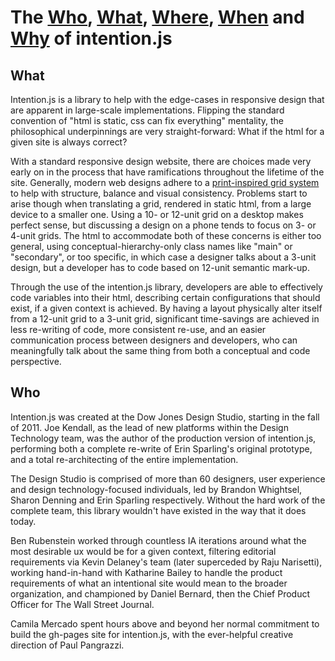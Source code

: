 # The [Who](#who), [What](#what), [Where](#where), [When](#where) and [Why](#why) of intention.js

## What
Intention.js is a library to help with the edge-cases in responsive design that are apparent in large-scale implementations. Flipping the standard convention of "html is static, css can fix everything" mentality, the philosophical underpinnings are very straight-forward: What if the html for a given site is always correct?

With a standard responsive design website, there are choices made very early on in the process that have ramifications throughout the lifetime of the site. Generally, modern web designs adhere to a [print-inspired grid system](http://grids.subtraction.com/) to help with structure, balance and visual consistency. Problems start to arise though when translating a grid, rendered in static html, from a large device to a smaller one. Using a 10- or 12-unit grid on a desktop makes perfect sense, but discussing a design on a phone tends to focus on 3- or 4-unit grids. The html to accommodate both of these concerns is either too general, using conceptual-hierarchy-only class names like "main" or "secondary", or too specific, in which case a designer talks about a 3-unit design, but a developer has to code based on 12-unit semantic mark-up.

Through the use of the intention.js library, developers are able to effectively code variables into their html, describing certain configurations that should exist, if a given context is achieved. By having a layout physically alter itself from a 12-unit grid to a 3-unit grid, significant time-savings are achieved in less re-writing of code, more consistent re-use, and an easier communication process between designers and developers, who can meaningfully talk about the same thing from both a conceptual and code perspective.

## Who
Intention.js was created at the Dow Jones Design Studio, starting in the fall of 2011. Joe Kendall, as the lead of new platforms within the Design Technology team, was the author of the production version of intention.js, performing both a complete re-write of Erin Sparling's original prototype, and a total re-architecting of the entire implementation.

The Design Studio is comprised of more than 60 designers, user experience and design technology-focused individuals, led by Brandon Whightsel, Sharon Denning and Erin Sparling respectively. Without the hard work of the complete team, this library wouldn't have existed in the way that it does today. 

Ben Rubenstein worked through countless IA iterations around what the most desirable ux would be for a given context, filtering editorial requirements via Kevin Delaney's team (later superceded by Raju	Narisetti), working hand-in-hand with Katharine Bailey to handle the product requirements of what an intentional site would mean to the broader organization, and championed by Daniel Bernard, then the Chief Product Officer for The Wall Street Journal.

Camila Mercado spent hours above and beyond her normal commitment to build the gh-pages site for intention.js, with the ever-helpful creative direction of Paul Pangrazzi.

